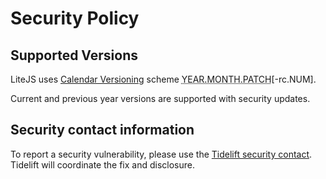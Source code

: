 
# Security Policy

## Supported Versions

LiteJS uses [Calendar Versioning](https://calver.org/) scheme
<abbr title="BREAKING.FEATURE.FIX">YEAR.MONTH.PATCH</abbr>[-rc.NUM].

Current and previous year versions are supported with security updates.

## Security contact information

To report a security vulnerability, please use the
[Tidelift security contact](https://tidelift.com/security).
Tidelift will coordinate the fix and disclosure.

